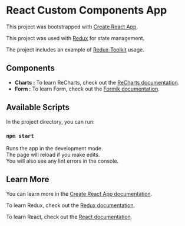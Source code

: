 # React Custom Components App

This project was bootstrapped with [Create React App](https://github.com/facebook/create-react-app).

This project was used with [Redux](https://redux.js.org/) for state management.

The project includes an example of [Redux-Toolkit](https://redux-toolkit.js.org) usage.

## Components

-   **Charts :** To learn ReCharts, check out the [ReCharts documentation](https://recharts.org/en-US/).
-   **Form :** To learn Form, check out the [Formik documentation](https://formik.org/docs/overview).

## Available Scripts

In the project directory, you can run:

### `npm start`

Runs the app in the development mode.\
The page will reload if you make edits.\
You will also see any lint errors in the console.

## Learn More

You can learn more in the [Create React App documentation](https://facebook.github.io/create-react-app/docs/getting-started).

To learn Redux, check out the [Redux documentation](https://redux.js.org/).

To learn React, check out the [React documentation](https://reactjs.org/).
